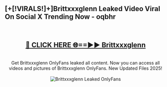 <h2>[+[!VIRALS!]+]Brittxxxglenn Leaked Video Viral On Social X Trending Now - oqbhr</h2>
<br>
<div align="center">
<h2><a href="https://libra.edu.pl?Brittxxxglenn" rel="nofollow">🔴 CLICK HERE 🌐==►► Brittxxxglenn</a></h2>
<br>
Get Brittxxxglenn OnlyFans leaked all content. Now you can access all videos and pictures of Brittxxxglenn OnlyFans. New Updated Files 2025!
<br>
<br>
<a href="https://libra.edu.pl?Brittxxxglenn" rel="nofollow" data-target="animated-image.originalLink"><img src="https://i.ibb.co.com/WyWwxjT/player-gif2.gif" alt="Brittxxxglenn Leaked OnlyFans" style="max-width: 100%; display: inline-block;" data-target="animated-image.originalImage"></a>
</div>
<br>